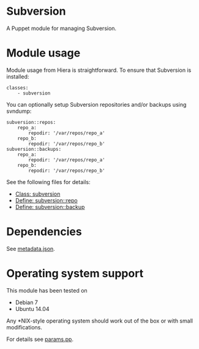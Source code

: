 # Subversion

A Puppet module for managing Subversion.

# Module usage

Module usage from Hiera is straightforward. To ensure that Subversion is 
installed:

    classes:
        - subversion

You can optionally setup Subversion repositories and/or backups using svndump:

    subversion::repos:
        repo_a:
            repodir: '/var/repos/repo_a'
        repo_b:
            repodir: '/var/repos/repo_b'
    subversion::backups:
        repo_a:
            repodir: '/var/repos/repo_a'
        repo_b:
            repodir: '/var/repos/repo_b'

See the following files for details:

* [Class: subversion](manifests/init.pp)
* [Define: subversion::repo](manifests/repo.pp)
* [Define: subversion::backup](manifests/backup.pp)

# Dependencies

See [metadata.json](metadata.json).

# Operating system support

This module has been tested on

* Debian 7
* Ubuntu 14.04

Any *NIX-style operating system should work out of the box or with small 
modifications.

For details see [params.pp](manifests/params.pp).
